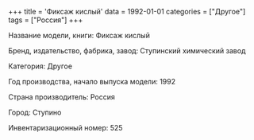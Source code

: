 +++
title = 'Фиксаж кислый'
data = 1992-01-01
categories = ["Другое"]
tags = ["Россия"]
+++

Название модели, книги: Фиксаж кислый

Бренд, издательство, фабрика, завод: Ступинский химический завод

Категория: Другое

Год производства, начало выпуска модели: 1992

Страна производитель: Россия

Город: Ступино

Инвентаризационный номер: 525

